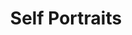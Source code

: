 ---
published: true
content_type: title
optional: false
title: Self Portraits
description: 'Photographer: Graham Macindoe, Subject: Graham Macindoe, Audience: Susan Stellin, Expert context: Susan Stellin'
expectsubmission: false
---